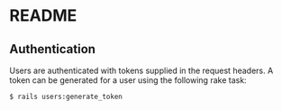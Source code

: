 # README

## Authentication

Users are authenticated with tokens supplied in the request headers.
A token can be generated for a user using the following rake task:

```
$ rails users:generate_token
```

